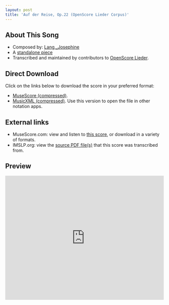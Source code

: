 ```yaml
---
layout: post
title: 'Auf der Reise, Op.22 (OpenScore Lieder Corpus)'
---
```


## About This Song

- Composed by: [Lang,_Josephine](https://fourscoreandmore.org/openscore/lieder/Lang,_Josephine)
- A [standalone piece](https://fourscoreandmore.org/openscore/lieder/Lang,_Josephine/_)
- Transcribed and maintained by contributors to [OpenScore Lieder].

[OpenScore Lieder]: https://musescore.com/openscore-lieder-corpus

## Direct Download

Click on the links below to download the score in your preferred format:
- [MuseScore (compressed)](https://github.com/openscore/lieder/blob/main/scores/Lang,_Josephine/_/Auf_der_Reise,_Op.22/lc6095279.mscz?raw=true).
- [MusicXML (compressed)](https://github.com/openscore/lieder/blob/main/scores/Lang,_Josephine/_/Auf_der_Reise,_Op.22/lc6095279.mxl?raw=true). Use this version to open the file in other notation apps.

## External links

- MuseScore.com: view and listen to [this score][MuseScore], or download in a variety of formats.
- IMSLP.org: view the [source PDF file(s)][IMSLP] that this score was transcribed from.

[MuseScore]: https://musescore.com/score/6095279
[IMSLP]: https://imslp.org/wiki/Special:ReverseLookup/617004

## Preview

<iframe width="100%" height="394" src="https://musescore.com/openscore-lieder-corpus/scores/6095279/embed" frameborder="0" allowfullscreen allow="autoplay; fullscreen"></iframe>
